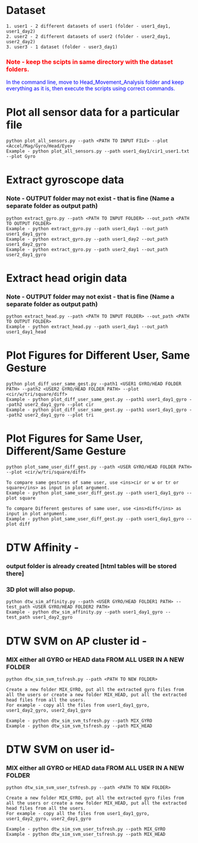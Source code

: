 # Dataset

    1. user1 - 2 different datasets of user1 (folder - user1_day1, user1_day2)
    2. user2 - 2 different datasets of user2 (folder - user2_day1, user2_day2)
    3. user3 - 1 dataset (folder - user3_day1)

### <span style="color:red"> Note - keep the scipts in same directory with the dataset folders.</span>

<span style="color:blue"> In the command line, move to Head_Movement_Analysis folder and keep everything as it is, then execute the scripts using correct commands. </span>

# Plot all sensor data for a particular file

    python plot_all_sensors.py --path <PATH TO INPUT FILE> --plot <Accel/Mag/Gyro/Head/Eye>
    Example - python plot_all_sensors.py --path user1_day1/cir1_user1.txt --plot Gyro

# Extract gyroscope data

### Note - OUTPUT folder may not exist - that is fine (Name a separate folder as output path)

    python extract_gyro.py --path <PATH TO INPUT FOLDER> --out_path <PATH TO OUTPUT FOLDER>
    Example - python extract_gyro.py --path user1_day1 --out_path user1_day1_gyro
    Example - python extract_gyro.py --path user1_day2 --out_path user1_day2_gyro
    Example - python extract_gyro.py --path user2_day1 --out_path user2_day1_gyro

# Extract head origin data

### Note - OUTPUT folder may not exist - that is fine (Name a separate folder as output path)

    python extract_head.py --path <PATH TO INPUT FOLDER> --out_path <PATH TO OUTPUT FOLDER>
    Example - python extract_head.py --path user1_day1 --out_path user1_day1_head

# Plot Figures for Different User, Same Gesture

    python plot_diff_user_same_gest.py --path1 <USER1 GYRO/HEAD FOLDER PATH> --path2 <USER2 GYRO/HEAD FOLDER PATH> --plot <cir/w/tri/square/diff>
    Example - python plot_diff_user_same_gest.py --path1 user1_day1_gyro --path2 user2_day1_gyro --plot cir
    Example - python plot_diff_user_same_gest.py --path1 user1_day1_gyro --path2 user2_day1_gyro --plot tri

# Plot Figures for Same User, Different/Same Gesture

    python plot_same_user_diff_gest.py --path <USER GYRO/HEAD FOLDER PATH> --plot <cir/w/tri/square/diff>

    To compare same gestures of same user, use <ins>cir or w or tr or square</ins> as input in plot argument.
    Example - python plot_same_user_diff_gest.py --path user1_day1_gyro --plot square

    To compare Different gestures of same user, use <ins>diff</ins> as input in plot argument.
    Example - python plot_same_user_diff_gest.py --path user1_day1_gyro --plot diff

# DTW Affinity -

### output folder is already created [html tables will be stored there]

### 3D plot will also popup.

    python dtw_sim_affinity.py --path <USER GYRO/HEAD FOLDER1 PATH> --test_path <USER GYRO/HEAD FOLDER2 PATH>
    Example - python dtw_sim_affinity.py --path user1_day1_gyro --test_path user1_day2_gyro

# DTW SVM on AP cluster id -

### MIX either all GYRO or HEAD data FROM ALL USER IN A NEW FOLDER

    python dtw_sim_svm_tsfresh.py --path <PATH TO NEW FOLDER>

    Create a new folder MIX_GYRO, put all the extracted gyro files from all the users or create a new folder MIX_HEAD, put all the extracted head files from all the users.
    For example - copy all the files from user1_day1_gyro, user1_day2_gyro, user2_day1_gyro

    Example - python dtw_sim_svm_tsfresh.py --path MIX_GYRO
    Example - python dtw_sim_svm_tsfresh.py --path MIX_HEAD

# DTW SVM on user id-

### MIX either all GYRO or HEAD data FROM ALL USER IN A NEW FOLDER

    python dtw_sim_svm_user_tsfresh.py --path <PATH TO NEW FOLDER>

    Create a new folder MIX_GYRO, put all the extracted gyro files from all the users or create a new folder MIX_HEAD, put all the extracted head files from all the users.
    For example - copy all the files from user1_day1_gyro, user1_day2_gyro, user2_day1_gyro

    Example - python dtw_sim_svm_user_tsfresh.py --path MIX_GYRO
    Example - python dtw_sim_svm_user_tsfresh.py --path MIX_HEAD
